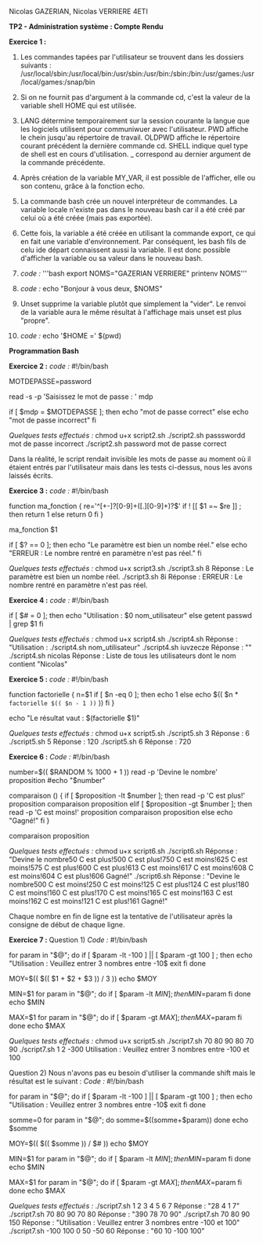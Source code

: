 Nicolas GAZERIAN, Nicolas VERRIERE
4ETI

**TP2 - Administration système : Compte Rendu**

**Exercice 1 :**

1) Les commandes tapées par l'utilisateur se trouvent dans les dossiers suivants : /usr/local/sbin:/usr/local/bin:/usr/sbin:/usr/bin:/sbin:/bin:/usr/games:/usr/local/games:/snap/bin

2) Si on ne fournit pas d'argument à la commande cd, c'est la valeur de la variable shell HOME qui est utilisée.

3) LANG détermine temporairement sur la session courante la langue que les logiciels utilisent pour communiwuer avec l'utilisateur.
PWD affiche le chein jusqu'au répertoire de travail.
OLDPWD affiche le répertoire courant précédent la dernière commande cd.
SHELL indique quel type de shell est en cours d'utilisation.
_ correspond au dernier argument de la commande précédente.

4) Après création de la variable MY_VAR, il est possible de l'afficher, elle ou son contenu, grâce à la fonction echo.

5) La commande bash crée un nouvel interpréteur de commandes. La variable locale n'existe pas dans le nouveau bash car il a été créé
par celui où a été créée (mais pas exportée). 

6) Cette fois, la variable a été créée en utilisant la commande export, ce qui en fait une variable d'environnement. Par conséquent,
les bash fils de celu ide départ connaissent aussi la variable. Il est donc possible d'afficher la variable ou sa valeur dans le 
nouveau bash.

7) *code :*
'''bash
export NOMS="GAZERIAN VERRIERE"
printenv NOMS'''

8) *code :*
echo "Bonjour à vous deux, $NOMS"

9) Unset supprime la variable plutôt que simplement la "vider". Le renvoi de la variable aura le même résultat à l'affichage mais
unset est plus "propre".

10) *code :*
echo '$HOME =' $(pwd)



**Programmation Bash**


**Exercice 2 :**
*code :*
#!/bin/bash

MOTDEPASSE=password

read -s -p 'Saisissez le mot de passe : ' mdp

if [ $mdp =  $MOTDEPASSE ]; then
	echo "mot de passe correct"
else
	echo "mot de passe incorrect"
fi

*Quelques tests effectués :*
chmod u+x script2.sh
./script2.sh passswordd
mot de passe incorrect
./script2.sh password
mot de passe correct


Dans la réalité, le script rendait invisible les mots de passe au moment où il étaient entrés par l'utilisateur mais dans les tests
ci-dessus, nous les avons laissés écrits.


**Exercice 3 :**
*code :*
#!/bin/bash

function ma_fonction {
        re='^[+-]?[0-9]+([.][0-9]+)?$'
        if ! [[ $1 =~ $re ]] ; then
                return 1
        else
                return 0
        fi
}

ma_fonction $1

if [ $? == 0 ]; then
        echo "Le paramètre est bien un nombe réel."
else 
        echo "ERREUR : Le nombre rentré en paramètre n'est pas réel."
fi

*Quelques tests effectués :*
chmod u+x script3.sh
./script3.sh 8
  Réponse : Le paramètre est bien un nombe réel.
./script3.sh 8i
  Réponse : ERREUR : Le nombre rentré en paramètre n'est pas réel.


**Exercice 4 :**
*code :*
#!/bin/bash

if [ $# = 0 ]; then
	echo "Utilisation : $0  nom_utilisateur"
else
	 getent passwd | grep $1
fi

*Quelques tests effectués :*
chmod u+x script4.sh
./script4.sh 
  Réponse : "Utilisation : ./script4.sh nom_utilisateur"
./script4.sh iuvzecze 
  Réponse : ""
./script4.sh nicolas
 Réponse : Liste de tous les utilisateurs dont le nom contient "Nicolas"



**Exercice 5 :**
*code :*
#!/bin/bash

function factorielle {
        n=$1
        if [ $n -eq 0 ]; then
                echo 1
        else
                echo $(( $n * `factorielle $(( $n - 1 ))` ))
        fi
}

echo "Le résultat vaut : $(factorielle $1)"

*Quelques tests effectués :*
chmod u+x script5.sh
./script5.sh 3
  Réponse : 6
./script5.sh 5
  Réponse : 120
./script5.sh 6
  Réponse : 720


**Exercice 6 :**
*Code :*
#!/bin/bash

number=$(( $RANDOM % 1000 + 1 ))
read -p 'Devine le nombre' proposition
#echo "$number"


comparaison () {
	if [ $proposition -lt $number ]; then
		read -p 'C est plus!' proposition
		comparaison proposition
	elif [ $proposition -gt $number ]; then
                read -p 'C est moins!' proposition
		comparaison proposition
	else
		echo "Gagné!"
	fi
}

comparaison proposition

*Quelques tests effectués :*
chmod u+x script6.sh
./script6.sh 
Réponse : "Devine le nombre50
C est plus!500
C est plus!750
C est moins!625
C est moins!575
C est plus!600
C est plus!613
C est moins!617
C est moins!608
C est moins!604
C est plus!606
Gagné!"
./script6.sh 
Réponse : "Devine le nombre500
C est moins!250
C est moins!125
C est plus!124
C est plus!180
C est moins!160
C est plus!170
C est moins!165
C est moins!163
C est moins!162
C est moins!121
C est plus!161
Gagné!"

Chaque nombre en fin de ligne est la tentative de l'utilisateur après la consigne de début de chaque ligne.


**Exercice 7 :**
Question 1)
*Code :*
#!/bin/bash

for param in "$@"; do
        if [ $param -lt -100 ] || [ $param -gt 100 ] ; then
                echo "Utilisation : Veuillez entrer 3 nombres entre -10$
                exit 
        fi
done

MOY=$((  $(( $1 + $2 + $3 )) / 3 ))
echo $MOY 

MIN=$1
for param in "$@"; do 
        if [ $param -lt $MIN ] ; then
                MIN=$param
        fi
done
echo $MIN

MAX=$1 
for param in "$@"; do
        if [ $param -gt $MAX ] ; then
                MAX=$param
        fi
done
echo $MAX


*Quelques tests effectués :*
chmod u+x script5.sh
./script7.sh 70 80 90
80
70
90
./script7.sh 1 2 -300
Utilisation : Veuillez entrer 3 nombres entre -100 et 100



Question 2)
Nous n'avons pas eu besoin d'utiliser la commande shift mais le résultat est le suivant :
*Code :*
#!/bin/bash

for param in "$@"; do
        if [ $param -lt -100 ] || [ $param -gt 100 ] ; then
                echo "Utilisation : Veuillez entrer 3 nombres entre -10$
                exit
        fi
done

somme=0
for param in "$@"; do
        somme=$((somme+$param))
done
echo $somme

MOY=$((  $(( $somme )) / $# ))
echo $MOY

MIN=$1
for param in "$@"; do 
        if [ $param -lt $MIN ] ; then
                MIN=$param
        fi
done
echo $MIN

MAX=$1 
for param in "$@"; do
        if [ $param -gt $MAX ] ; then
                MAX=$param
        fi
done
echo $MAX

*Quelques tests effectués :*
./script7.sh 1 2 3 4 5 6 7
  Réponse : "28
4
1
7"
./script7.sh 70 80 90 70 80
  Réponse : "390
78
70
90"
./script7.sh 70 80 90 150
  Réponse : "Utilisation : Veuillez entrer 3 nombres entre -100 et 100"
./script7.sh -100 100 0 50 -50 60
  Réponse : "60
10
-100
100"
